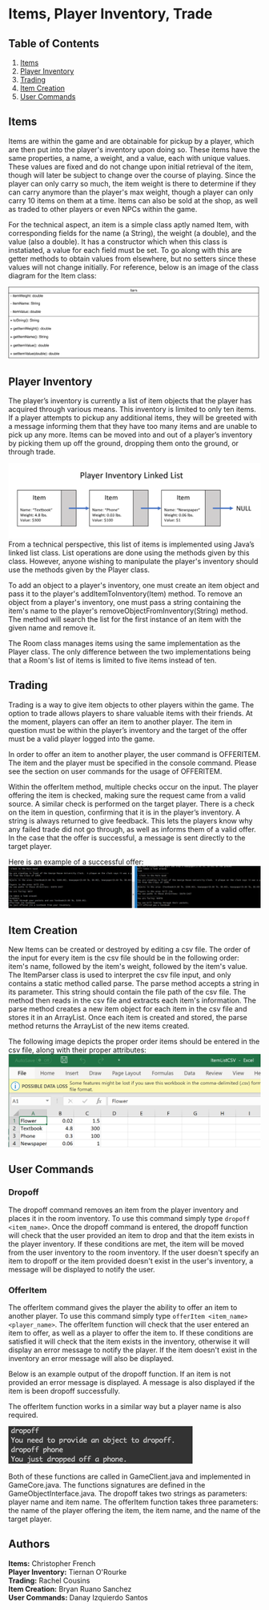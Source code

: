 # Items, Player Inventory, Trade

## Table of Contents
1. [Items](#items)
2. [Player Inventory](#player-inventory)
3. [Trading](#trading)
4. [Item Creation](#item-creation)
5. [User Commands](#user-commands)

## Items
Items are within the game and are obtainable for pickup by a player, which are then put into the player's inventory upon doing so. These 
items have the same properties, a name, a weight, and a value, each with unique values. These values are fixed and do not change upon 
initial retrieval of the item, though will later be subject to change over the course of playing. Since the player can only carry so much,
the item weight is there to determine if they can carry anymore than the player's max weight, though a player can only carry 10 items on 
them at a time. Items can also be sold at the shop, as well as traded to other players or even NPCs within the game.

For the technical aspect, an item is a simple class aptly named Item, with corresponding fields for the name (a String), the weight 
(a double), and the value (also a double). It has a constructor which when this class is instatiated, a value for each field must be set.
To go along with this are getter methods to obtain values from elsewhere, but no setters since these values will not change initially.
For reference, below is an image of the class diagram for the Item class:

![Item Class Diagram](../images/Item_Class_UML_Diagram-1.png "Item Class Diagram")

## Player Inventory
The player’s inventory is currently a list of item objects that the player has acquired through various means. This inventory is limited to only ten items. If a player attempts to pickup any additional items, they will be greeted with a message informing them that they have too many items and are unable to pick up any more. Items can be moved into and out of a player’s inventory by picking them up off the ground, dropping them onto the ground, or through trade.

![Inventory](../images/InventoryLinkedList.png "Inventory Linked List")
From a technical perspective, this list of items is implemented using Java’s linked list class. List operations are done using the methods given by this class. However, anyone wishing to manipulate the player's inventory should use the methods given by the Player class.

To add an object to a player's inventory, one must create an item object and pass it to the player's addItemToInventory(Item) method. To remove an object from a player's inventory, one must pass a string containing the item's name to the player's removeObjectFromInventory(String) method. The method will search the list for the first instance of an item with the given name and remove it.

The Room class manages items using the same implementation as the Player class. The only difference between the two implementations being that a Room's list of items is limited to five items instead of ten.

## Trading
Trading is a way to give item objects to other players within the game. The option to trade allows players to share valuable items with their friends. At the moment, players can offer an item to another player. The item in question must be within the player’s inventory and the target of the offer must be a valid player logged into the game.

In order to offer an item to another player, the user command is OFFERITEM. The item and the player must be specified in the console command. Please see the section on user commands for the usage of OFFERITEM.

Within the offerItem method, multiple checks occur on the input. The player offering the item is checked, making sure the request came from a valid source. A similar check is performed on the target player. There is a check on the item in question, confirming that it is in the player’s inventory. A string is always returned to give feedback. This lets the players know why any failed trade did not go through, as well as informs them of a valid offer. In the case that the offer is successful, a message is sent directly to the target player.

Here is an example of a successful offer:
![Offer Item](../images/OfferItem.png "Offer Item")

## Item Creation
New Items can be created or destroyed by editing a csv file. The order of the input for every item is the csv file should be in the following order: item's name, followed by the item's weight, followed by the item's value. The ItemParser class is used to interpret the csv file input, and only contains a static method called parse. The parse method accepts a string in its parameter. This string should contain the file path of the csv file. The method then reads in the csv file and extracts each item's information. The parse method creates a new item object for each item in the csv file and stores it in an ArrayList. Once each item is created and stored, the parse method returns the ArrayList of the new items created.
  
The following image depicts the proper order items should be entered in the csv file, along with their proper attributes:
![CSV Example](../images/InventoryCSVPic.png "Inventory CSV")

## User Commands
### Dropoff
The dropoff command removes an item from the player inventory and places it in the room inventory. To use this command simply type `dropoff <item_name>`. Once the dropoff command is entered, the dropoff function will check that the user provided an item to drop and that the item exists in the player inventory. If these conditions are met, the item will be moved from the user inventory to the room inventory. If the user doesn't specify an item to dropoff or the item provided doesn't exist in the user's inventory, a message will be displayed to notify the user.

### OfferItem
The offerItem command gives the player the ability to offer an item to another player. To use this command simply type `offerItem <item_name> <player_name>`. The offerItem function will check that the user entered an item to offer, as well as a player to offer the item to. If these conditions are satisfied it will check that the item exists in the inventory, otherwise it will display an error message to notify the player. If the item doesn't exist in the inventory an error message will also be displayed.

Below is an example output of the dropoff function. If an item is not provided an error message is displayed. A message is also displayed if the item is been dropoff successfully.

The offerItem function works in a similar way but a player name is also required.

![dropoff](../images/dropoff.png "Dropoff Example")

Both of these functions are called in GameClient.java and implemented in GameCore.java.
The functions signatures are defined in the GameObjectInterface.java. The dropoff takes two strings as parameters: player name and item name. The offerItem function takes three parameters: the name of the player offering the item, the item name, and the name of the target player. 

## Authors
__Items:__ Christopher French  
__Player Inventory:__ Tiernan O'Rourke  
__Trading:__ Rachel Cousins  
__Item Creation:__ Bryan Ruano Sanchez  
__User Commands:__ Danay Izquierdo Santos  
